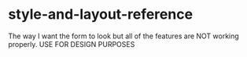 # style-and-layout-reference
The way I want the form to look but all of the features are NOT working properly. USE FOR DESIGN PURPOSES
